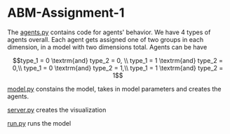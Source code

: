 # ABM-Assignment-1

The [agents.py](https://github.com/mdvadillo/ABM-Assignment-1/blob/main/agents.py) contains code for agents' behavior. We have 4 types of agents overall. Each agent gets assigned one of two groups in each dimension, in a model with two dimensions total. Agents can be have 

```math
type_1 = 0 \textrm{and} type_2 = 0, \\  
type_1 = 1 \textrm{and} type_2 = 0,\\
type_1 = 0 \textrm{and} type_2 = 1,\\
type_1 = 1 \textrm{and} type_2 = 1
```

[model.py](https://github.com/mdvadillo/ABM-Assignment-1/blob/main/model.py) constains the model, takes in model parameters and creates the agents. 

[server.py](https://github.com/mdvadillo/ABM-Assignment-1/blob/main/server.py)  creates the visualization

[run.py](https://github.com/mdvadillo/ABM-Assignment-1/blob/main/model.py)  runs the model
